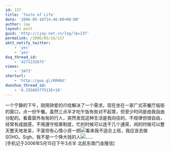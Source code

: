```yaml
---
id: 137
title: 'Taste of Life'
date: '2006-05-16T14:46:00+08:00'
author: Jay
layout: post
guid: 'http://ijay.net.cn/log/?p=137'
permalink: /2006/05/16/137
aktt_notify_twitter:
    - 'yes'
    - 'yes'
dsq_thread_id:
    - '4271232675'
views:
    - '3473'
shorturl:
    - 'http://goo.gl/KRHbU'
duoshuo_thread_id:
    - '6.33560377513E+18'
---
```


<div>一个宁静的下午，刚用钟爱的爪哇解决了一个需求。现在坐在一家广式茶餐厅临街的窗口，点一份午餐。虽然三点半才吃午饭有些对不起胃，但至少时间是由我自由分配的。看着窗外匆匆的行人，突然发现这种生活是我向往的，不规律但很自由，经常有成就感，不用遵守规章制度，忙的时候可以连干几个通宵，闲的时候可以整天整天地发呆，不富但有心情小资一把<img src="http://spaces.msn.com/rte/emoticons/smile_shades.gif" />看来我不适合上班，我应该去做SOHO。Sigh，我不是一个挣大钱的人<img src="http://spaces.msn.com/rte/emoticons/smile_thinking.gif" />……</div>
<div> </div>
<div>[手机记于2006年5月15日下午3点半 北航东南门金隆信]</div>